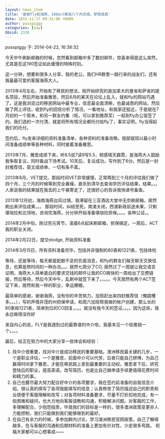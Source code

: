 ```yaml
---
layout: news_item
title: '谢谢fly和海燕，190act移民八个月完成，梦想成真'
date: 2015-11-17 09:32:00 +0800
author: pusspiggy
categories: [say]
bbsid: 2320
---
```


pusspiggy 于: 2014-04-22, 16:38:32

今天中午刷新邮箱的时候，忽然看到邮箱中多了数封邮件，惊喜来得是这么突然，尤其是在这190签证如此缓慢的特殊时刻。

这一分钟，想要和很多人分享，我的老公，我们HR群里一路行来的战友们，还有我最最可爱的客服海燕大人。

2013年4月左右，开始有了移民的想法，刚开始研究的是加拿大的曼省和萨省的提名项目，然后开始准备雅思，然后6月的某天在论坛上乱入，就和fly的网站巧遇了。这是我浏览过的移民网站中最专业，信息最全面清晰，也最诚恳的网站，然后做了网上评估，收到fly的回信分析了情况，一看地址，和我家还挺近，于是就在7月初的一个周末，和另一群友约集（呃，可以拿到推荐奖）一起到fly办公室签了约。我们选的一次付清，就是将所有情况全都托付给fly了，事实证明，fly当得起我们的托付。

签约后，fly发来详细的资料准备清单，各种资料的准备攻略，按部就班以最小时间准备成绩单等各种材料，同时接着准备雅思。

2013年7月，雅思成绩下来，听8.5说7读9写5.5，顿感晴天霹雳，是海燕大人鼓励我争取复议，同时备战下场考试。10天后，复议成功，写作到了6分。然后是一封封推荐信，英文成绩单，一切有条不紊。

2013年8月，VET提交。那段时间VET异常缓慢，正常两到三个月的评估我们做了四个月，三个月的时候等到完全暴燥，直杀到清华去查询学历评估结果，结果。。。人家说我的结果就在我去的上午被寄走了，还很好心的告诉我快递号备查。

2013年12月初，海南海燕台风过境，我滞留在三亚酒店大堂中无奈刷邮箱，居然刷出来评估成果。。。
那段时间，纠结至死，南澳关闭，西澳新政前途未果，只剩堪培拉和北领地，咨询完海燕，分分钟开始准备堪培拉担保。。。。各种公证。。

2014年2月中旬，刚过完元宵节，凌晨6点起床刷邮箱，担保搞定。一周后，ACT我的职业关闭。

2014年2月22日，提交elodge, 开始资料准备

2014年3月15日，所有资料准备完毕，包括并非强制的80表和1221表，包括体检

等待，还是等待，每天都是配额不足的负面消息，和fly的群友们每天聊天交换信息，也算是熬时间的一种办法。。。居然七周分了CO, 居然过了一周就让我交语言证明，海燕大人简单直白的要求交钱的邮件让我的CO爽快的一周给出了交费链接，然后等待，然后今天中午，乱刷中就签下来了。。。。。今天居然有两个ACT签证下来，居然和我一样的职业，幸运爆棚。

最简单的感谢，谢谢海燕，没有你的辛苦努力，加班赶出来四封推荐信（俺跳槽多。。。），写的声情并茂的州担保申请，和周六加班帮我做的帐户创建，那么长的80表和1221表，简单到位的CO回复。。。。就没有我今天的签证。。。。因为这些，我永远做得没你好

发自内心的说，FLY是我遇到过的最靠谱的中介啦，我基本见一个给推销一个。。。。

最后，给正在努力中的大家分享一些体会和经验：

1. 找中介很重要，找对中介是成功移民的重要基础。澳洲移民最关键的几步，一个是职业评估，一个是雅思，前面中介可以代劳，后者只能自己拼博，为自己赢得时间拿下雅思，才能在移民路上拿到最重要的主动权。雅思拿下后，研究登陆后的职业，提高英语，改写简历，也是比自己做申请手续更值得花费时间和精力的事。
2. 自己也要尽最大努力配合好中介的各项要求，我在签约前准备的自我信息介绍，很认真的填写了各项我能填写的信息；认真修改了简历描述自己的职责和业绩便于客服理解和改写；对各项材料准备要求，尽量不打折扣地完成，有一些困难和疑问，也大方地向客服请教和沟通，积极解决问题。对客服的工作，多理解配合，少抱怨指责，毕竟我们的目标是一样的，很多澳洲政策变更非人力能控制，我们只能做到我们能够做到的最好。
3. 在自己有余力的时候，多参加群内讨论，学习澳洲移民官网政策，自己了解得越多，在与客服的沟通和后期材料的准备上更加有针对性，少走很多弯路。
祝福大家都可以心想事成~~~



